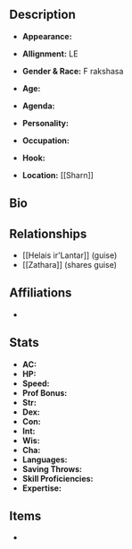 ## Description
- **Appearance:** 

- **Allignment:** LE

- **Gender & Race:** F rakshasa

- **Age:** 

- **Agenda:** 

- **Personality:** 

- **Occupation:** 

- **Hook:** 

- **Location:** [[Sharn]]

## Bio


## Relationships
- [[Helais ir'Lantar]] (guise)
- [[Zathara]] (shares guise)

## Affiliations
- 

## Stats
- **AC:** 
- **HP:** 
- **Speed:** 
- **Prof Bonus:** 
- **Str:** 
- **Dex:** 
- **Con:** 
- **Int:** 
- **Wis:** 
- **Cha:** 
- **Languages:** 
- **Saving Throws:** 
- **Skill Proficiencies:** 
- **Expertise:** 


## Items
- 
